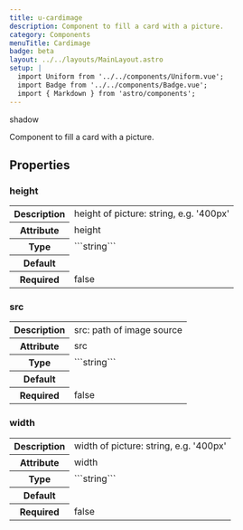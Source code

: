 ```yaml
---
title: u-cardimage
description: Component to fill a card with a picture.
category: Components
menuTitle: Cardimage
badge: beta
layout: ../../layouts/MainLayout.astro
setup: |
  import Uniform from '../../components/Uniform.vue';
  import Badge from '../../components/Badge.vue';
  import { Markdown } from 'astro/components';
---
```


<Badge> shadow </Badge>

Component to fill a card with a picture.

## Properties

### height

<table>
<tr><th>Description</th><td><Markdown>height of picture: string, e.g. '400px'</Markdown></td></tr>
<tr><th>Attribute</th><td><Markdown>height</Markdown></td></tr>
<tr><th>Type</th><td><Markdown>```string```</Markdown></td></tr>
<tr><th>Default</th><td><Markdown></Markdown></td></tr>
<tr><th>Required</th><td><Markdown>false</Markdown></td></tr>
</table>

### src

<table>
<tr><th>Description</th><td><Markdown>src: path of image source</Markdown></td></tr>
<tr><th>Attribute</th><td><Markdown>src</Markdown></td></tr>
<tr><th>Type</th><td><Markdown>```string```</Markdown></td></tr>
<tr><th>Default</th><td><Markdown></Markdown></td></tr>
<tr><th>Required</th><td><Markdown>false</Markdown></td></tr>
</table>

### width

<table>
<tr><th>Description</th><td><Markdown>width of picture: string, e.g. '400px'</Markdown></td></tr>
<tr><th>Attribute</th><td><Markdown>width</Markdown></td></tr>
<tr><th>Type</th><td><Markdown>```string```</Markdown></td></tr>
<tr><th>Default</th><td><Markdown></Markdown></td></tr>
<tr><th>Required</th><td><Markdown>false</Markdown></td></tr>
</table>

</table>

</table>
